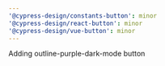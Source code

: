 ```yaml
---
'@cypress-design/constants-button': minor
'@cypress-design/react-button': minor
'@cypress-design/vue-button': minor
---
```


Adding outline-purple-dark-mode button
